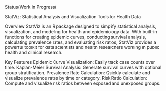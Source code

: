 Status(Work in Progress)

StatViz: Statistical Analysis and Visualization Tools for Health Data

Overview
StatViz is an R package designed to simplify statistical analysis, visualization, and modeling for health and epidemiology data. With built-in functions for creating epidemic curves, conducting survival analysis, calculating prevalence rates, and evaluating risk ratios, StatViz provides a powerful toolkit for data scientists and health researchers working in public health and clinical research.

Key Features
Epidemic Curve Visualization: Easily track case counts over time.
Kaplan-Meier Survival Analysis: Generate survival curves with optional group stratification.
Prevalence Rate Calculation: Quickly calculate and visualize prevalence rates by time or category.
Risk Ratio Calculation: Compute and visualize risk ratios between exposed and unexposed groups.
